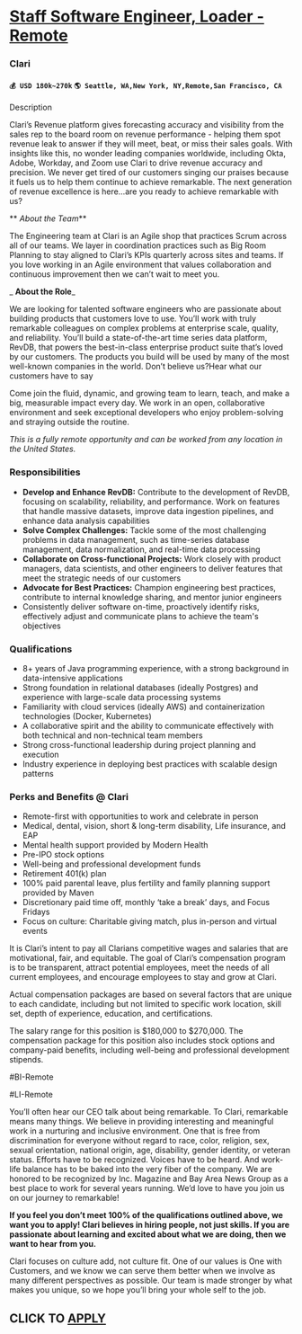 # [Staff Software Engineer, Loader - Remote](https://www.remotewlb.com/apply/staff-software-engineer-loader-remote)  
### Clari  
#### `💰 USD 180k~270k` `🌎 Seattle, WA,New York, NY,Remote,San Francisco, CA`  

Description

Clari’s Revenue platform gives forecasting accuracy and visibility from the sales rep to the board room on revenue performance - helping them spot revenue leak to answer if they will meet, beat, or miss their sales goals. With insights like this, no wonder leading companies worldwide, including Okta, Adobe, Workday, and Zoom use Clari to drive revenue accuracy and precision. We never get tired of our customers singing our praises because it fuels us to help them continue to achieve remarkable. The next generation of revenue excellence is here…are you ready to achieve remarkable with us?

  

 ** _About the Team_**

The Engineering team at Clari is an Agile shop that practices Scrum across all of our teams. We layer in coordination practices such as Big Room Planning to stay aligned to Clari’s KPIs quarterly across sites and teams. If you love working in an Agile environment that values collaboration and continuous improvement then we can’t wait to meet you.

  

 _ **About the Role**_

We are looking for talented software engineers who are passionate about building products that customers love to use. You’ll work with truly remarkable colleagues on complex problems at enterprise scale, quality, and reliability. You’ll build a state-of-the-art time series data platform, RevDB, that powers the best-in-class enterprise product suite that’s loved by our customers. The products you build will be used by many of the most well-known companies in the world. Don’t believe us?Hear what our customers have to say

  

Come join the fluid, dynamic, and growing team to learn, teach, and make a big, measurable impact every day. We work in an open, collaborative environment and seek exceptional developers who enjoy problem-solving and straying outside the routine.

  

_This is a fully remote opportunity and can be worked from any location in the United States._

### Responsibilities

  *  **Develop and Enhance RevDB:** Contribute to the development of RevDB, focusing on scalability, reliability, and performance. Work on features that handle massive datasets, improve data ingestion pipelines, and enhance data analysis capabilities
  *  **Solve Complex Challenges:** Tackle some of the most challenging problems in data management, such as time-series database management, data normalization, and real-time data processing
  *  **Collaborate on Cross-functional Projects:** Work closely with product managers, data scientists, and other engineers to deliver features that meet the strategic needs of our customers
  *  **Advocate for Best Practices:** Champion engineering best practices, contribute to internal knowledge sharing, and mentor junior engineers
  * Consistently deliver software on-time, proactively identify risks, effectively adjust and communicate plans to achieve the team's objectives

### Qualifications

  * 8+ years of Java programming experience, with a strong background in data-intensive applications
  * Strong foundation in relational databases (ideally Postgres) and experience with large-scale data processing systems
  * Familiarity with cloud services (ideally AWS) and containerization technologies (Docker, Kubernetes)
  * A collaborative spirit and the ability to communicate effectively with both technical and non-technical team members
  * Strong cross-functional leadership during project planning and execution
  * Industry experience in deploying best practices with scalable design patterns

### Perks and Benefits @ Clari

  * Remote-first with opportunities to work and celebrate in person
  * Medical, dental, vision, short & long-term disability, Life insurance, and EAP
  * Mental health support provided by Modern Health
  * Pre-IPO stock options
  * Well-being and professional development funds
  * Retirement 401(k) plan
  * 100% paid parental leave, plus fertility and family planning support provided by Maven
  * Discretionary paid time off, monthly ‘take a break’ days, and Focus Fridays
  * Focus on culture: Charitable giving match, plus in-person and virtual events 

  

It is Clari’s intent to pay all Clarians competitive wages and salaries that are motivational, fair, and equitable. The goal of Clari’s compensation program is to be transparent, attract potential employees, meet the needs of all current employees, and encourage employees to stay and grow at Clari.

  

Actual compensation packages are based on several factors that are unique to each candidate, including but not limited to specific work location, skill set, depth of experience, education, and certifications.

  

The salary range for this position is $180,000 to $270,000. The compensation package for this position also includes stock options and company-paid benefits, including well-being and professional development stipends.

#BI-Remote

#LI-Remote

  

You’ll often hear our CEO talk about being remarkable. To Clari, remarkable means many things. We believe in providing interesting and meaningful work in a nurturing and inclusive environment. One that is free from discrimination for everyone without regard to race, color, religion, sex, sexual orientation, national origin, age, disability, gender identity, or veteran status. Efforts have to be recognized. Voices have to be heard. And work-life balance has to be baked into the very fiber of the company. We are honored to be recognized by Inc. Magazine and Bay Area News Group as a best place to work for several years running. We’d love to have you join us on our journey to remarkable!

  

 **If you feel you don’t meet 100% of the qualifications outlined above, we want you to apply! Clari believes in hiring people, not just skills. If you are passionate about learning and excited about what we are doing, then we want to hear from you.**

  

Clari focuses on culture add, not culture fit. One of our values is One with Customers, and we know we can serve them better when we involve as many different perspectives as possible. Our team is made stronger by what makes you unique, so we hope you’ll bring your whole self to the job.

  
## CLICK TO [APPLY](https://www.remotewlb.com/apply/staff-software-engineer-loader-remote)

